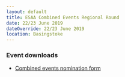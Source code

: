 ```yaml
---
layout: default
title: ESAA Combined Events Regional Round
date: 22/23 June 2019
dateOverride: 22/23 June 2019
location: Basingstoke
---
```


<div class="panel panel-info">
  <div class="panel-heading">
    <h3 class="panel-title">Event downloads</h3>
  </div>
  <div class="panel-body">
    <ul>
        <li>
            <a href="/files/events/18-19/2019-06-22-esaa-combined-events-regional-round/CE-NOMINATION-FORMS-2019.doc">
                Combined events nomination form
            </a>
        </li>
    </ul>
  </div>
</div>